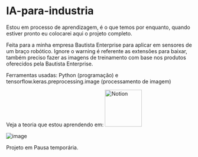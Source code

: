 # IA-para-industria

Estou em processo de aprendizagem, é o que temos por enquanto, quando estiver pronto eu 
colocarei aqui o projeto completo.

Feita para a minha empresa Bautista Enterprise para aplicar em sensores de um braço robótico.
Ignore o warning é referente as extensões para baixar, também preciso fazer as imagens de treinamento
com base nos produtos oferecidos pela Bautista Enterprise.

Ferramentas usadas: Python (programação) e tensorflow.keras.preprocessing.image (processamento de imagem)

Veja a teoria que estou aprendendo em: <a href="[URL_DA_PAGINA_NOTION](https://www.notion.so/1e21e0963836808cb313ff5741dcf287?v=1e21e09638368039acb3000cb50f573d&pvs=4)">
  <img src="URL_DA_IMAGEM" alt="Notion" width="100">
</a>

![image](https://github.com/user-attachments/assets/7a9ecdfc-d93e-4637-b8b6-ea30eb08956f)

Projeto em Pausa temporária.
